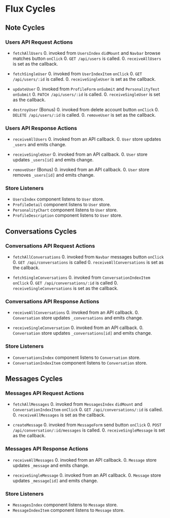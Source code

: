 # Flux Cycles

<!-- Flux loops are organized by data type. Under each data type, there may
be sub-categories, and each action is listed with the sequence of events
that result from its invocation, ending with the API or store. Finally,
store listeners are listed at the end.

You should be able to use this document trace an **action** starting
with where it was invoked, through the **API**/**store** involved, and
finally to the **components** that update as a result. This is important
because once you start implementing your flux loops, that's precisely
what you'll need to do. -->


## Note Cycles

### Users API Request Actions

* `fetchAllUsers`
  0. invoked from `UsersIndex` `didMount` and `Navbar` browse matches button `onClick`
  0. `GET /api/users` is called.
  0. `receiveAllUsers` is set as the callback.

* `fetchSingleUser`
  0. invoked from `UserIndexItem` `onClick`
  0. `GET /api/users/:id` is called.
  0. `receiveSingleUser` is set as the callback.

* `updateUser`
  0. invoked from `ProfileForm` `onSubmit` and `PersonalityTest` `onSubmit`
  0. `PATCH /api/users/:id` is called.
  0. `receiveSingleUser` is set as the callback.

* `destroyUser` (Bonus)
  0. invoked from delete account button `onClick`
  0. `DELETE /api/users/:id` is called.
  0. `removeUser` is set as the callback.

### Users API Response Actions

* `receiveAllUsers`
  0. invoked from an API callback.
  0. `User` store updates `_users` and emits change.

* `receiveSingleUser`
  0. invoked from an API callback.
  0. `User` store updates `_users[id]` and emits change.

* `removeUser` (Bonus)
  0. invoked from an API callback.
  0. `User` store removes `_users[id]` and emits change.

### Store Listeners

* `UsersIndex` component listens to `User` store.
* `ProfileDetail` component listens to `User` store.
* `PersonalityChart` component listens to `User` store.
* `ProfileDescription` component listens to `User` store.

## Conversations Cycles

### Conversations API Request Actions

* `fetchAllConversations`
  0. invoked from `Navbar` messages button `onClick`
  0. `GET /api/conversations` is called
  0. `receiveAllConversations` is set as the callback.

* `fetchSingleConversations`
  0. invoked from `ConversationIndexItem` `onClick`
  0. `GET /api/conversations/:id` is called
  0. `receiveSingleConversations` is set as the callback.

### Conversations API Response Actions
* `receiveAllConversations`
  0. invoked from an API callback.
  0. `Conversation` store updates `_conversations` and emits change.

* `receiveSingleConversation`
  0. invoked from an API callback.
  0. `Conversation` store updates `_conversations[id]` and emits change.

### Store Listeners
* `ConversationsIndex` component listens to `Conversation` store.
* `ConversationIndexItem` component listens to `Conversation` store.

## Messages Cycles

### Messages API Request Actions

* `fetchAllMessages`
  0. invoked from `MessagesIndex` `didMount` and `ConversationIndexItem` `onClick`
  0. `GET /api/conversations/:id` is called.
  0. `receiveAllMessages` is set as the callback.

* `createMessage`
  0. invoked from `MessageForm` send button `onClick`
  0. `POST /api/conversation/:id/messages` is called.
  0. `receiveSingleMessage` is set as the callback.

### Messages API Response Actions

* `receiveAllMessages`
  0. invoked from an API callback.
  0. `Message` store updates `_message` and emits change.

* `receiveSingleMessage`
  0. invoked from an API callback.
  0. `Message` store updates `_message[id]` and emits change.

### Store Listeners

* `MessagesIndex` component listens to `Message` store.
* `MessageIndexItem` component listens to `Message` store.
